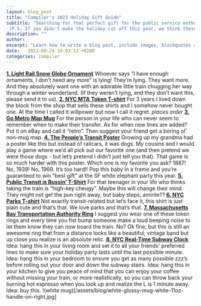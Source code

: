 ```yaml
---
layout: blog_post
title: "Compiler's 2023 Holiday Gift Guide"
subtitle: "Searching for that perfect gift for the public service enthusiast in your life? Compiler's got you covered! Here is this year's round-up of our favorite transit-related gift ideas.
_(P.S. If you didn't make the holiday cut off this year, we think these make great gifts year-round!)_"
description: ""
author:
excerpt: "Learn how to write a blog post, include images, blockquotes and more."
date:   2023-09-24 19:03:13 +0200
categories: compiler
---
```

[**1. Light Rail Snow Globe Ornament**](https://shop.metro.net/collections/holiday-shop/products/light-rail-snow-globe-ornaments)
Whoever says “I have enough ornaments, I don’t need any more” is lying! They’re lying. They want more. And they absolutely want one with an adorable little train chugging her way through a winter wonderland. (If they weren’t lying, and they don’t want this, please send it to us).
[**2. NYC MTA Token T-shirt**](https://onlyny.com/collections/tees/products/mta-token-t-shirt?variant=40202854039636)
For 3 years I lived down the block from the shop that sells these shirts and I somehow never bought one. At the time I called it willpower but now I call it regret. *places order*
[**3. Go Metro Map Mug**](https://shop.metro.net/collections/best-sellers/products/go-metro-map-mug)
For the person in your life who can never seem to remember when to make their transfer. As for when new lines are added? Put it on eBay and call it “retro”. Then suggest your friend get a boring ol’ non-mug map.
[**4. The People’s Transit Poster**](https://transit.supply/collections/prints/products/san-francisco-the-peoples-transit-print)
Growing up my grandma had a poster like this but instead of railcars, it was dogs. My cousins and I would play a game where we’d all pick out our favorite one (and then pretend we were those dogs - but let’s pretend I didn’t just tell you that). That game is so much harder with this poster. Which one is my favorite you ask? 1887! No, 1939! No, 1969. It’s too hard!! Pop this baby in a frame and you’re guaranteed to win “best gift” at the SF white elephant party this year.
[**5. Public Transit is Bussin’ T-Shirt**](https://www.raygunsite.com/products/public-transit-is-bussin)
For that teenager in your life who thinks taking the train is “high-key cheugy”. Maybe this will change their mind. They might not get the pun right away, but baby steps, amirite??
[**6. NYC Parks T-shirt**](https://onlyny.com/collections/tees/products/nyc-parks-logo-t-shirt-1?variant=40115599802452)
Not exactly transit-related but let’s face it, this shirt is just plain cute and that’s that. We love parks and that’s that.
[**7. Massachusetts Bay Transportation Authority Ring**](https://www.etsy.com/listing/1084779169/massachusetts-bay-transportation?click_key=64ea237715a3dbd3437ea84b096768bbf6321f2c%3A1084779169&click_sum=ac5bc353&ref=user_profile&frs=1)
I suggest you wear one of these token rings and every time you fist bump someone make a loud beeping noise to let them know they can now board the train. No? Ok fine, but this is still an awesome ring that from a distance looks like a beautiful, vintage band but up close you realize is an absolute relic.
[**8. NYC Real-Time Subway Clock**](https://www.etsy.com/listing/1290166234/nyc-realtime-subway-clock?click_key=b6b30f8f57cd4ba10f3bbc3ed29088e5aed6b156%3A1290166234&click_sum=98c95a73&ref=user_profile&frs=1&sts=1)
Idea: hang this in your living room and set it to all your friends' preferred lines to make sure your holiday party lasts until the last possible minute. Idea: hang this in your bedroom to ensure you get as many possible zzz’s before rolling out your door and down the subway stairs. Idea: hang this in your kitchen to give you peace of mind that you can enjoy your coffee without missing your train, or more realistically, so you can throw back your burning hot espresso when you look up and realize the L is 1 minute away. Idea: buy this.
!(white mug)[/assets/blog/white-glossy-mug-white-11oz-handle-on-right.jpg]
